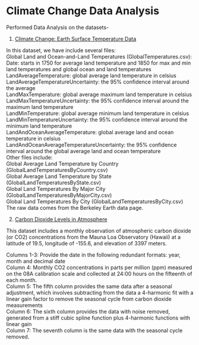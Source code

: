 # Climate  Change Data  Analysis
 
Performed Data Analysis on the datasets-
1. <a href="https://www.kaggle.com/datasets/berkeleyearth/climate-change-earth-surface-temperature-data">Climate Change: Earth Surface Temperature Data</a>

In this dataset, we have include several files:<br />
Global Land and Ocean-and-Land Temperatures (GlobalTemperatures.csv):<br />
Date: starts in 1750 for average land temperature and 1850 for max and min land temperatures and global ocean and land temperatures<br />
LandAverageTemperature: global average land temperature in celsius<br />
LandAverageTemperatureUncertainty: the 95% confidence interval around the average<br />
LandMaxTemperature: global average maximum land temperature in celsius<br />
LandMaxTemperatureUncertainty: the 95% confidence interval around the maximum land temperature<br />
LandMinTemperature: global average minimum land temperature in celsius<br />
LandMinTemperatureUncertainty: the 95% confidence interval around the minimum land temperature<br />
LandAndOceanAverageTemperature: global average land and ocean temperature in celsius<br />
LandAndOceanAverageTemperatureUncertainty: the 95% confidence interval around the global average land and ocean temperature<br />
Other files include:<br />
Global Average Land Temperature by Country (GlobalLandTemperaturesByCountry.csv)<br />
Global Average Land Temperature by State (GlobalLandTemperaturesByState.csv)<br />
Global Land Temperatures By Major City (GlobalLandTemperaturesByMajorCity.csv)<br />
Global Land Temperatures By City (GlobalLandTemperaturesByCity.csv)<br />
The raw data comes from the Berkeley Earth data page.<br />




2. <a href="https://www.kaggle.com/datasets/ucsandiego/carbon-dioxide">Carbon Dioxide Levels in Atmosphere</a>

This dataset includes a monthly observation of atmospheric carbon dioxide (or CO2) concentrations from the Mauna Loa Observatory (Hawaii) at a latitude of 19.5, longitude of -155.6, and elevation of 3397 meters.<br />

Columns 1-3: Provide the date in the following redundant formats: year, month and decimal date<br />
Column 4: Monthly CO2 concentrations in parts per million (ppm) measured on the 08A calibration scale and collected at 24:00 hours on the fifteenth of each month.<br />
Column 5: The fifth column provides the same data after a seasonal adjustment, which involves subtracting from the data a 4-harmonic fit with a linear gain factor to remove the seasonal cycle from carbon dioxide measurements<br />
Column 6: The sixth column provides the data with noise removed, generated from a stiff cubic spline function plus 4-harmonic functions with linear gain<br />
Column 7: The seventh column is the same data with the seasonal cycle removed.<br />
